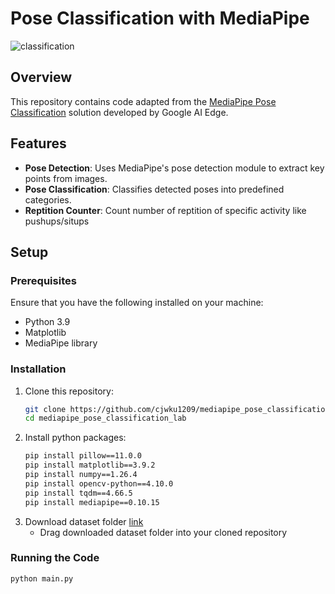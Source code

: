 # Pose Classification with MediaPipe

![classification]([https://media.giphy.com/media/JIX9t2j0ZTN9S/giphy.gif](https://camo.githubusercontent.com/b1890b67014a25a7be1fdca0d512be1ec0d435aafe52040f690fe406c8e6bd42/68747470733a2f2f6d65646961706970652e6465762f696d616765732f6d6f62696c652f706f73655f636c617373696669636174696f6e5f707573687570735f616e645f7371756174732e676966))

## Overview

This repository contains code adapted from the [MediaPipe Pose Classification](https://github.com/google-ai-edge/mediapipe/blob/master/docs/solutions/pose_classification.md) solution developed by Google AI Edge. 

## Features

- **Pose Detection**: Uses MediaPipe's pose detection module to extract key points from images.
- **Pose Classification**: Classifies detected poses into predefined categories.
- **Reptition Counter**: Count number of reptition of specific activity like pushups/situps

## Setup

### Prerequisites

Ensure that you have the following installed on your machine:

- Python 3.9
- Matplotlib
- MediaPipe library

### Installation

1. Clone this repository:
   ```bash
   git clone https://github.com/cjwku1209/mediapipe_pose_classification_lab.git
   cd mediapipe_pose_classification_lab
2. Install python packages:
   ```bash
   pip install pillow==11.0.0
   pip install matplotlib==3.9.2
   pip install numpy==1.26.4
   pip install opencv-python==4.10.0
   pip install tqdm==4.66.5
   pip install mediapipe==0.10.15
3. Download dataset folder [link](https://drive.google.com/file/d/1nj6-rqEfIQ5ZcFOJb_shtLlfb2b6Xe7a/view?usp=sharing)
   - Drag downloaded dataset folder into your cloned repository
  
### Running the Code

```bash
python main.py
```
      
